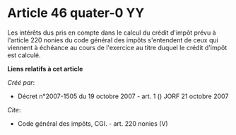 # Article 46 quater-0 YY

Les intérêts dus pris en compte dans le calcul du crédit d'impôt prévu à l'article 220 nonies du code général des impôts
s'entendent de ceux qui viennent à échéance au cours de l'exercice au titre duquel le crédit d'impôt est calculé.

**Liens relatifs à cet article**

_Créé par_:

  - Décret n°2007-1505 du 19 octobre 2007 - art. 1 () JORF 21 octobre 2007

_Cite_:

  - Code général des impôts, CGI. - art. 220 nonies (V)
